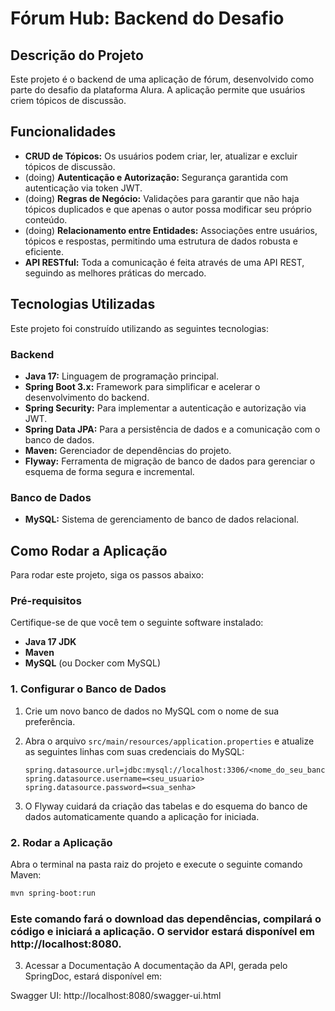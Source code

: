 # Fórum Hub: Backend do Desafio

## Descrição do Projeto

Este projeto é o backend de uma aplicação de fórum, desenvolvido como parte do desafio da plataforma Alura. A aplicação permite que usuários criem tópicos de discussão.

## Funcionalidades

-   **CRUD de Tópicos:** Os usuários podem criar, ler, atualizar e excluir tópicos de discussão.
-  (doing) **Autenticação e Autorização:** Segurança garantida com autenticação via token JWT.
-  (doing) **Regras de Negócio:** Validações para garantir que não haja tópicos duplicados e que apenas o autor possa modificar seu próprio conteúdo.
-  (doing) **Relacionamento entre Entidades:** Associações entre usuários, tópicos e respostas, permitindo uma estrutura de dados robusta e eficiente.
-   **API RESTful:** Toda a comunicação é feita através de uma API REST, seguindo as melhores práticas do mercado.

## Tecnologias Utilizadas

Este projeto foi construído utilizando as seguintes tecnologias:

### Backend
-   **Java 17:** Linguagem de programação principal.
-   **Spring Boot 3.x:** Framework para simplificar e acelerar o desenvolvimento do backend.
-   **Spring Security:** Para implementar a autenticação e autorização via JWT.
-   **Spring Data JPA:** Para a persistência de dados e a comunicação com o banco de dados.
-   **Maven:** Gerenciador de dependências do projeto.
-   **Flyway:** Ferramenta de migração de banco de dados para gerenciar o esquema de forma segura e incremental.

### Banco de Dados
-   **MySQL:** Sistema de gerenciamento de banco de dados relacional.

## Como Rodar a Aplicação

Para rodar este projeto, siga os passos abaixo:

### Pré-requisitos
Certifique-se de que você tem o seguinte software instalado:
-   **Java 17 JDK**
-   **Maven**
-   **MySQL** (ou Docker com MySQL)

### 1. Configurar o Banco de Dados

1.  Crie um novo banco de dados no MySQL com o nome de sua preferência.
2.  Abra o arquivo `src/main/resources/application.properties` e atualize as seguintes linhas com suas credenciais do MySQL:

    ```properties
    spring.datasource.url=jdbc:mysql://localhost:3306/<nome_do_seu_banco>
    spring.datasource.username=<seu_usuario>
    spring.datasource.password=<sua_senha>
    ```

3.  O Flyway cuidará da criação das tabelas e do esquema do banco de dados automaticamente quando a aplicação for iniciada.

### 2. Rodar a Aplicação

Abra o terminal na pasta raiz do projeto e execute o seguinte comando Maven:

```bash
mvn spring-boot:run
```
### Este comando fará o download das dependências, compilará o código e iniciará a aplicação. O servidor estará disponível em http://localhost:8080.

3. Acessar a Documentação
A documentação da API, gerada pelo SpringDoc, estará disponível em:

Swagger UI: http://localhost:8080/swagger-ui.html
